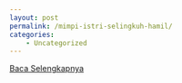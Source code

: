 ```yaml
---
layout: post
permalink: /mimpi-istri-selingkuh-hamil/
categories:
    - Uncategorized
---
```


[Baca Selengkapnya](/07)